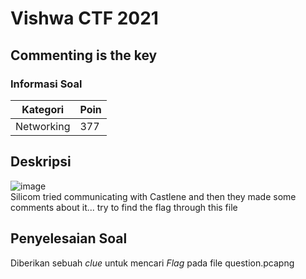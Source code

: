 # Vishwa CTF 2021
## Commenting is the key
### Informasi Soal
| Kategori | Poin |
|----------|------|
| Networking | 377 |

## Deskripsi
![image]()\
Silicom tried communicating with Castlene and then they made some comments about it... try to find the flag through this file


## Penyelesaian Soal
Diberikan sebuah *clue* untuk mencari *Flag* pada file question.pcapng
